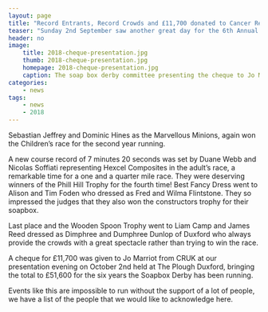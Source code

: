 ```yaml
---
layout: page
title: "Record Entrants, Record Crowds and £11,700 donated to Cancer Research UK"
teaser: "Sunday 2nd September saw another great day for the 6th Annual Duxford Soap Box Derby. The weather was perfect and the crowds turned out in their hundreds."
header: no
image: 
    title: 2018-cheque-presentation.jpg
    thumb: 2018-cheque-presentation.jpg
    homepage: 2018-cheque-presentation.jpg
    caption: The soap box derby committee presenting the cheque to Jo Marriot from CRUK. Committee members Pete Dee and Andy Yates are missing from the photo as they were unable to make the presentation evening.
categories: 
    - news
tags:
    - news
    - 2018
--- 
```


Sebastian Jeffrey and Dominic Hines as the Marvellous Minions, again won the Children’s race for the second year running.

A new course record of 7 minutes 20 seconds was set by Duane Webb and Nicolas Soffiati representing Hexcel Composites in the adult’s race, a remarkable time for a one and a quarter mile race. They were deserving winners of the Phill Hill Trophy for the fourth time! Best Fancy Dress went to Alison and Tim Foden who dressed as Fred and Wilma Flintstone. They so impressed the judges that they also won the constructors trophy for their soapbox.

Last place and the Wooden Spoon Trophy went to Liam Camp and James Reed dressed as Dimphree and Dumphree Dunlop of Duxford who always provide the crowds with a great spectacle rather than trying to win the race.

A cheque for £11,700 was given to Jo Marriot from CRUK at our presentation evening on October 2nd held at The Plough Duxford, bringing the total to £51,600 for the six years the Soapbox Derby has been running.

Events like this are impossible to run without the support of a lot of people, we have a list of the people that we would like to acknowledge here.